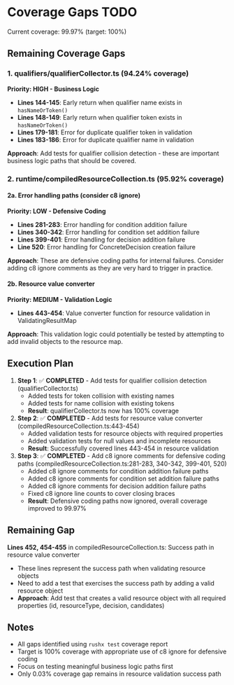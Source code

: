 # Coverage Gaps TODO

Current coverage: 99.97% (target: 100%)

## Remaining Coverage Gaps

### 1. qualifiers/qualifierCollector.ts (94.24% coverage)
**Priority: HIGH - Business Logic**
- **Lines 144-145**: Early return when qualifier name exists in `hasNameOrToken()`
- **Lines 148-149**: Early return when qualifier token exists in `hasNameOrToken()`
- **Lines 179-181**: Error for duplicate qualifier token in validation
- **Lines 183-186**: Error for duplicate qualifier name in validation

**Approach**: Add tests for qualifier collision detection - these are important business logic paths that should be covered.

### 2. runtime/compiledResourceCollection.ts (95.92% coverage)

#### 2a. Error handling paths (consider c8 ignore)
**Priority: LOW - Defensive Coding**
- **Lines 281-283**: Error handling for condition addition failure
- **Lines 340-342**: Error handling for condition set addition failure  
- **Lines 399-401**: Error handling for decision addition failure
- **Line 520**: Error handling for ConcreteDecision creation failure

**Approach**: These are defensive coding paths for internal failures. Consider adding c8 ignore comments as they are very hard to trigger in practice.

#### 2b. Resource value converter
**Priority: MEDIUM - Validation Logic**
- **Lines 443-454**: Value converter function for resource validation in ValidatingResultMap

**Approach**: This validation logic could potentially be tested by attempting to add invalid objects to the resource map.

## Execution Plan

1. **Step 1**: ✅ **COMPLETED** - Add tests for qualifier collision detection (qualifierCollector.ts)
   - Added tests for token collision with existing names
   - Added tests for name collision with existing tokens  
   - **Result**: qualifierCollector.ts now has 100% coverage
2. **Step 2**: ✅ **COMPLETED** - Add tests for resource value converter (compiledResourceCollection.ts:443-454)
   - Added validation tests for resource objects with required properties
   - Added validation tests for null values and incomplete resources
   - **Result**: Successfully covered lines 443-454 in resource validation
3. **Step 3**: ✅ **COMPLETED** - Add c8 ignore comments for defensive coding paths (compiledResourceCollection.ts:281-283, 340-342, 399-401, 520)
   - Added c8 ignore comments for condition addition failure paths
   - Added c8 ignore comments for condition set addition failure paths
   - Added c8 ignore comments for decision addition failure paths
   - Fixed c8 ignore line counts to cover closing braces
   - **Result**: Defensive coding paths now ignored, overall coverage improved to 99.97%

## Remaining Gap

**Lines 452, 454-455** in compiledResourceCollection.ts: Success path in resource value converter
- These lines represent the success path when validating resource objects
- Need to add a test that exercises the success path by adding a valid resource object
- **Approach**: Add test that creates a valid resource object with all required properties (id, resourceType, decision, candidates)

## Notes
- All gaps identified using `rushx test` coverage report
- Target is 100% coverage with appropriate use of c8 ignore for defensive coding
- Focus on testing meaningful business logic paths first
- Only 0.03% coverage gap remains in resource validation success path